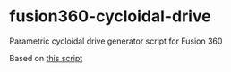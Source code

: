 # fusion360-cycloidal-drive
Parametric cycloidal drive generator script for Fusion 360

Based on [this script](https://github.com/mawildoer/cycloidal_generator)